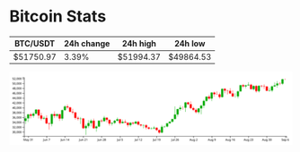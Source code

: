 # Bitcoin Stats

BTC/USDT|24h change|24h high|24h low|
|---|---|---|---|
|$51750.97|3.39%|$51994.37|$49864.53|

<img src="./chart.svg">
